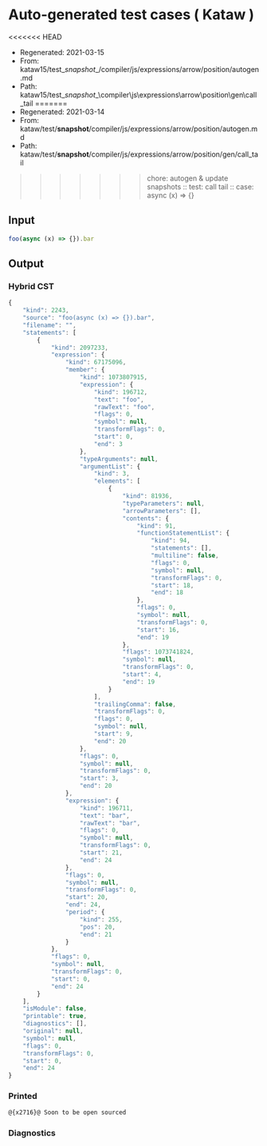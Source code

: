 # Auto-generated test cases ( Kataw )
<<<<<<< HEAD
- Regenerated: 2021-03-15
- From: kataw15/test\__snapshot__/compiler/js/expressions/arrow/position/autogen.md
- Path: kataw15/test\__snapshot__\compiler\js\expressions\arrow\position\gen\call_tail
=======
- Regenerated: 2021-03-14
- From: kataw/test/__snapshot__/compiler/js/expressions/arrow/position/autogen.md
- Path: kataw/test/__snapshot__/compiler/js/expressions/arrow/position/gen/call_tail
>>>>>>> chore: autogen & update snapshots
> :: test: call tail
> :: case: async (x) => {}
## Input

`````js
foo(async (x) => {}).bar
`````

## Output

### Hybrid CST

```javascript
{
    "kind": 2243,
    "source": "foo(async (x) => {}).bar",
    "filename": "",
    "statements": [
        {
            "kind": 2097233,
            "expression": {
                "kind": 67175096,
                "member": {
                    "kind": 1073807915,
                    "expression": {
                        "kind": 196712,
                        "text": "foo",
                        "rawText": "foo",
                        "flags": 0,
                        "symbol": null,
                        "transformFlags": 0,
                        "start": 0,
                        "end": 3
                    },
                    "typeArguments": null,
                    "argumentList": {
                        "kind": 3,
                        "elements": [
                            {
                                "kind": 81936,
                                "typeParameters": null,
                                "arrowParameters": [],
                                "contents": {
                                    "kind": 91,
                                    "functionStatementList": {
                                        "kind": 94,
                                        "statements": [],
                                        "multiline": false,
                                        "flags": 0,
                                        "symbol": null,
                                        "transformFlags": 0,
                                        "start": 18,
                                        "end": 18
                                    },
                                    "flags": 0,
                                    "symbol": null,
                                    "transformFlags": 0,
                                    "start": 16,
                                    "end": 19
                                },
                                "flags": 1073741824,
                                "symbol": null,
                                "transformFlags": 0,
                                "start": 4,
                                "end": 19
                            }
                        ],
                        "trailingComma": false,
                        "transformFlags": 0,
                        "flags": 0,
                        "symbol": null,
                        "start": 9,
                        "end": 20
                    },
                    "flags": 0,
                    "symbol": null,
                    "transformFlags": 0,
                    "start": 3,
                    "end": 20
                },
                "expression": {
                    "kind": 196711,
                    "text": "bar",
                    "rawText": "bar",
                    "flags": 0,
                    "symbol": null,
                    "transformFlags": 0,
                    "start": 21,
                    "end": 24
                },
                "flags": 0,
                "symbol": null,
                "transformFlags": 0,
                "start": 20,
                "end": 24,
                "period": {
                    "kind": 255,
                    "pos": 20,
                    "end": 21
                }
            },
            "flags": 0,
            "symbol": null,
            "transformFlags": 0,
            "start": 0,
            "end": 24
        }
    ],
    "isModule": false,
    "printable": true,
    "diagnostics": [],
    "original": null,
    "symbol": null,
    "flags": 0,
    "transformFlags": 0,
    "start": 0,
    "end": 24
}
```

### Printed

```javascript
@{x2716}@ Soon to be open sourced
```

### Diagnostics

```javascript

```

